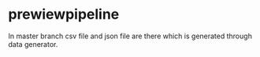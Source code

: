 # prewiewpipeline
In master branch csv file and json file are there which is generated through data generator.
